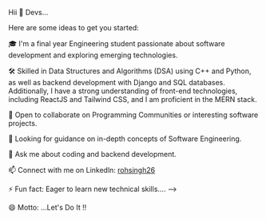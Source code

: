 Hii 👋 Devs...


Here are some ideas to get you started:

🎓 I'm a final year Engineering student passionate about software development and exploring emerging technologies.

🛠️ Skilled in Data Structures and Algorithms (DSA) using C++ and Python, as well as backend development with Django and SQL databases. Additionally, I have a strong understanding of front-end technologies, including ReactJS and Tailwind CSS, and I am proficient in the MERN stack.

🤝 Open to collaborate on Programming Communities or interesting software projects.

🤔 Looking for guidance on in-depth  concepts of Software Engineering.

💬 Ask me about coding and backend development.

📫 Connect with me on Linkedln: [rohsingh26](https://www.linkedin.com/in/rohsingh26)

⚡ Fun fact: Eager to learn new technical skills.... -->

😄 Motto: ...Let's Do It !!

<!---
rohsingh26/rohsingh26 is a ✨ special ✨ repository because its `README.md` (this file) appears on your GitHub profile.
You can click the Preview link to take a look at your changes.
--->
